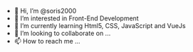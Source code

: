 - 👋 Hi, I’m @soris2000
- 👀 I’m interested in Front-End Development
- 🌱 I’m currently learning Html5, CSS, JavaScript and VueJs
- 💞️ I’m looking to collaborate on ...
- 📫 How to reach me ...

<!---
soris2000/soris2000 is a ✨ special ✨ repository because its `README.md` (this file) appears on your GitHub profile.
You can click the Preview link to take a look at your changes.
--->
